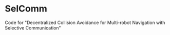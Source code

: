 # SelComm
Code for "Decentralized Collision Avoidance for Multi-robot Navigation with Selective Communication"
